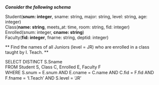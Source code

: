__*Consider the following schema*__  

Student(__snum: integer__, sname: string, major: string, level: string, age: integer)  
Class(__name: string__, meets_at: time, room: string, fid: integer)  
Enrolled(snum: integer, __cname: string__)  
Faculty(__fid: integer__, fnarne: string, deptid: integer)  

** Find the names of all Juniors (level = JR) who are enrolled in a class taught by I. Teach. **  

SELECT DISTINCT S.Sname  
FROM Student S, Class C, Enrolled E, Faculty F  
WHERE S.snum = E.snum AND E.cname = C.name AND C.ﬁd = F.ﬁd AND F.fname = ‘I.Teach’ AND S.level = ‘JR’  



